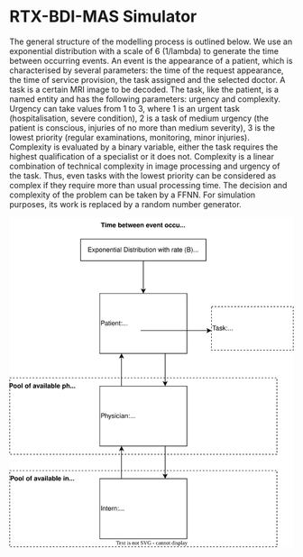 # RTX-BDI-MAS Simulator

The general structure of the modelling process is outlined below. We use an exponential distribution with a scale of 6 (1/lambda) to generate the time between occurring events. An event is the appearance of a patient, which is characterised by several parameters: the time of the request appearance, the time of service provision, the task assigned and the selected doctor. A task is a certain MRI image to be decoded. The task, like the patient, is a named entity and has the following parameters: urgency and complexity. Urgency can take values from 1 to 3, where 1 is an urgent task (hospitalisation, severe condition), 2 is a task of medium urgency (the patient is conscious, injuries of no more than medium severity), 3 is the lowest priority (regular examinations, monitoring, minor injuries). Complexity is evaluated by a binary variable, either the task requires the highest qualification of a specialist or it does not. Complexity is a linear combination of technical complexity in image processing and urgency of the task. Thus, even tasks with the lowest priority can be considered as complex if they require more than usual processing time. The decision and complexity of the problem can be taken by a FFNN. For simulation purposes, its work is replaced by a random number generator.

![Screenshot](Supplements/simulation-graph.svg)


